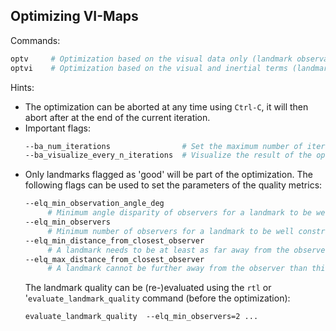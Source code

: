 ## Optimizing VI-Maps

Commands:
```bash
optv     # Optimization based on the visual data only (landmark observations)
optvi    # Optimization based on the visual and inertial terms (landmarks and IMU)
```

Hints:

 * The optimization can be aborted at any time using `Ctrl-C`, it will then abort after at the end of the current iteration.
 * Important flags:
   ```bash
   --ba_num_iterations                # Set the maximum number of iterations of the optimization.
   --ba_visualize_every_n_iterations  # Visualize the result of the optimization at every Nth step.
   ```
 * Only landmarks flagged as 'good' will be part of the optimization. The following flags can be used to set the parameters of the quality metrics:
   ```bash
   --elq_min_observation_angle_deg
        # Minimum angle disparity of observers for a landmark to be well constrained.
   --elq_min_observers
        # Minimum number of observers for a landmark to be well constrained.
   --elq_min_distance_from_closest_observer
        # A landmark needs to be at least as far away from the observer to be well constrained [m].
   --elq_max_distance_from_closest_observer
        # A landmark cannot be further away from the observer than this to be well constrained [m].
   ```
   The landmark quality can be (re-)evaluated using the `rtl` or '`evaluate_landmark_quality` command (before the optimization):
   ```
   evaluate_landmark_quality  --elq_min_observers=2 ...
   ```



